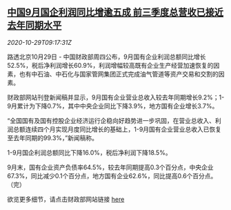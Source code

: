 <!--1603963397000-->
[中国9月国企利润同比增逾五成 前三季度总营收已接近去年同期水平](https://cn.reuters.com/article/china-soe-sept-profit-1029-idCNKBS27E1BD)
------

<div><i>2020-10-29T09:17:31Z</i></div><p>路透北京10月29日 - 中国财政部周四公布，9月国有企业利润总额同比增长52.5%，税后净利润增长60.9%，利润增幅较高既有企业生产经营加速恢复的因素，也有中石油、中石化与国家管网集团正式完成油气管道等资产交易和交割的因素。</p><p>财政部网站刊登新闻稿并显示，9月国有企业营业总收入较去年同期增长9.2%；1-9月累计为下降0.7%，其中中央企业同比下降3.9%，地方国有企业增长3.7%。</p><p>“全国国有及国有控股企业经济运行企稳向好趋势进一步巩固，在营业总收入、利润总额连续四个月实现月度同比增长的基础上，1-9月国有企业营业总收入已恢复至去年同期的99.3%，”新闻稿称。</p><p>1-9月国企利润总额同比下降16.0%，税后净利润下降18.5%。</p><p>9月末，国有企业资产负债率64.5%，较去年同期提高0.3个百分点，中央企业67.3%，同比减少0.1个百分点，地方国有企业62.6%，同比提高0.6个百分点。 （完）</p><p>欲览更多细节，请点击财政部网站链接 <a href="http://zcgls.mof.gov.cn/qiyeyunxingdongtai/202010/t20201028_3612383.htm">here</a></p>
